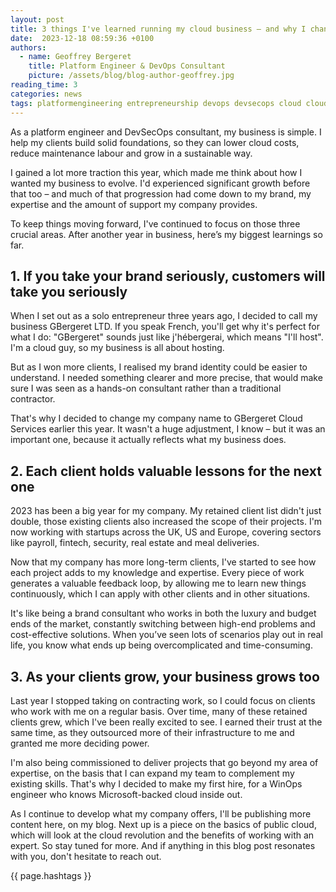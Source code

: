 ```yaml
---
layout: post
title: 3 things I've learned running my cloud business – and why I changed its name
date:  2023-12-18 08:59:36 +0100
authors:
  - name: Geoffrey Bergeret
    title: Platform Engineer & DevOps Consultant
    picture: /assets/blog/blog-author-geoffrey.jpg
reading_time: 3
categories: news
tags: platformengineering entrepreneurship devops devsecops cloud cloudnative
---
```


As a platform engineer and DevSecOps consultant, my business is simple. I help
my clients build solid foundations, so they can lower cloud costs, reduce
maintenance labour and grow in a sustainable way.

I gained a lot more traction this year, which made me think about how I wanted
my business to evolve.  I'd experienced significant growth before that too – and
much of that progression had come down to my brand, my expertise and the amount
of support my company provides.

To keep things moving forward, I've continued to focus on those three crucial
areas. After another year in business, here’s my biggest learnings so far.

## 1. If you take your brand seriously, customers will take you seriously

When I set out as a solo entrepreneur three years ago, I decided to call my
business GBergeret LTD. If you speak French, you'll get why it's perfect for
what I do: "GBergeret" sounds just like j'hébergerai, which means "I'll host".
I'm a cloud guy, so my business is all about hosting.

But as I won more clients, I realised my brand identity could be easier to
understand. I needed something clearer and more precise, that would make sure I
was seen as a hands-on consultant rather than a traditional contractor.

That's why I decided to change my company name to GBergeret Cloud Services
earlier this year. It wasn't a huge adjustment, I know – but it was an important
one, because it actually reflects what my business does.

## 2. Each client holds valuable lessons for the next one

2023 has been a big year for my company. My retained client list didn't just
double, those existing clients also increased the scope of their projects.
I'm now working with startups across the UK, US and Europe, covering sectors like
payroll, fintech, security, real estate and meal deliveries.

Now that my company has more long-term clients, I've started to see how each
project adds to my knowledge and expertise. Every piece of work generates a
valuable feedback loop, by allowing me to learn new things continuously, which I
can apply with other clients and in other situations.

It's like being a brand consultant who works in both the luxury and budget ends
of the market, constantly switching between high-end problems and cost-effective
solutions. When you’ve seen lots of scenarios play out in real life, you know
what ends up being overcomplicated and time-consuming.

## 3. As your clients grow, your business grows too

Last year I stopped taking on contracting work, so I could focus on clients who
work with me on a regular basis. Over time, many of these retained clients grew,
which I've been really excited to see. I earned their trust at the same time, as
they outsourced more of their infrastructure to me and granted me more deciding
power.

I'm also being commissioned to deliver projects that go beyond my area of
expertise, on the basis that I can expand my team to complement my existing
skills. That's why I decided to make my first hire, for a WinOps engineer who
knows Microsoft-backed cloud inside out.

As I continue to develop what my company offers, I'll be publishing more content
here, on my blog. Next up is a piece on the basics of public cloud, which will
look at the cloud revolution and the benefits of working with an expert. So stay
tuned for more. And if anything in this blog post resonates
with you, don't hesitate to reach out.

{{ page.hashtags }}
